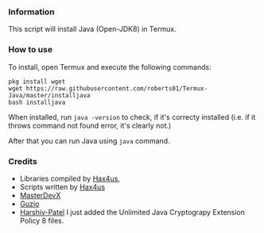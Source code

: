 ### Information

This script will install Java (Open-JDK8) in Termux.

### How to use

To install, open Termux and execute the following commands:
```
pkg install wget
wget https://raw.githubusercontent.com/roberts01/Termux-Java/master/installjava 
bash installjava
```

When installed, run ```java -version``` to check, if it's correcty installed (i.e. if it throws command not found error, it's clearly not.)

After that you can run Java using ```java``` command.

### Credits
* Libraries compiled by [Hax4us](https://github.com/Hax4us "Hax4us's GitHub profile"), 
* Scripts written by [Hax4us](https://github.com/Hax4us "Hax4us's GitHub profile")
* [MasterDevX](https://github.com/MasterDevX "MasterDevX's GitHub profile")
* [Guzio](https://github.com/GuzioMG "Guzio's GitHub profile")
* [Harshiv-Patel](https://Harshiv-Patel "he changed like... one thing")
I just added the Unlimited Java Cryptograpy Extension Policy 8 files.
